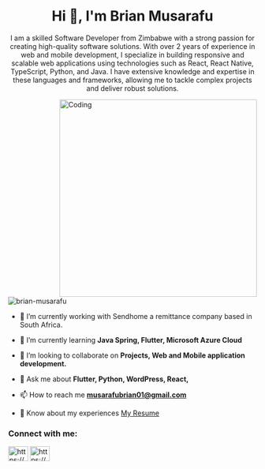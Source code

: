 <h1 align="center">Hi 👋, I'm Brian Musarafu</h1>

<p align="center">I am a skilled Software Developer from Zimbabwe with a strong passion for creating high-quality software solutions. With over 2 years of experience in web and mobile development, I specialize in building responsive and scalable web applications using technologies such as React, React Native, TypeScript, Python, and Java. I have extensive knowledge and expertise in these languages and frameworks, allowing me to tackle complex projects and deliver robust solutions.</p>

<img align="right" alt="Coding" width="400" src="https://cdn.dribbble.com/users/1292677/screenshots/6139167/avento.gif">

<p align="left"> <img src="https://komarev.com/ghpvc/?username=brian-musarafu&label=Profile%20views&color=0e75b6&style=flat" alt="brian-musarafu" /> </p>


- 🔭 I’m currently working with Sendhome a remittance company based in South Africa.

- 🌱 I’m currently learning **Java Spring, Flutter, Microsoft Azure Cloud**

- 👯 I’m looking to collaborate on **Projects, Web and Mobile application development.**

- 💬 Ask me about **Flutter, Python, WordPress, React,**

- 📫 How to reach me **musarafubrian01@gmail.com**

- 📄 Know about my experiences [My Resume](https://media.mainstack.me/docs/Software_Developer_Resume_For_Brian_Musarafu_1_1686900887555.pdf)


<h3 align="left">Connect with me:</h3>
<p align="left">
  <a href="https://linkedin.com/in/https://www.linkedin.com/in/brian-musarafu/" target="blank"><img align="center" src="https://raw.githubusercontent.com/rahuldkjain/github-profile-readme-generator/master/src/images/icons/Social/linked-in-alt.svg" alt="https://www.linkedin.com/in/brian-musarafu/" height="30" width="40" /></a>
<a href="https://instagram.com/https://www.instagram.com/dangwe_01/" target="blank"><img align="center" src="https://raw.githubusercontent.com/rahuldkjain/github-profile-readme-generator/master/src/images/icons/Social/instagram.svg" alt="https://www.instagram.com/dangwe_01/" height="30" width="40" /></a>
</p>
